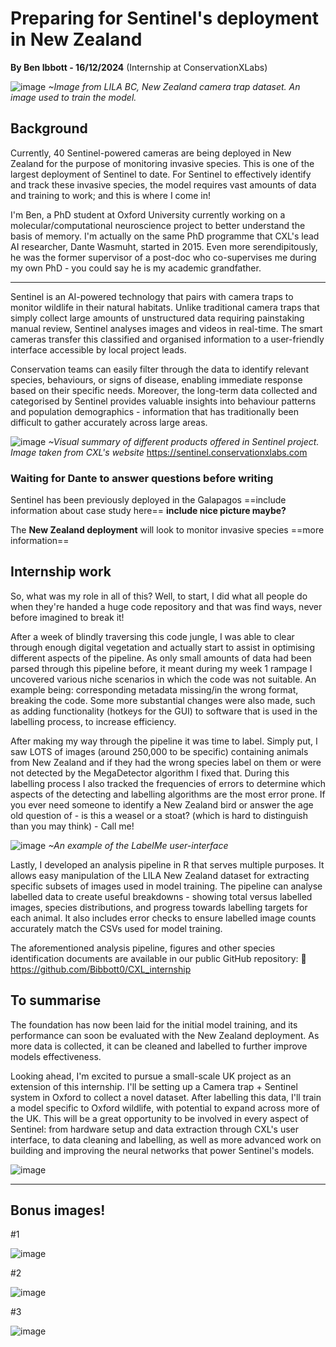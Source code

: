 # Preparing for Sentinel's deployment in New Zealand

**By Ben Ibbott - 16/12/2024**
(Internship at ConservationXLabs)

![image](https://github.com/user-attachments/assets/39733f72-1050-4e9d-b896-4a66ee26ff80)
*~Image from LILA BC, New Zealand camera trap dataset. An image used to train the model.*

## Background
Currently, 40 Sentinel-powered cameras are being deployed in New Zealand for the purpose of monitoring invasive species. This is one of the largest deployment of Sentinel to date. For Sentinel to effectively identify and track these invasive species, the model requires vast amounts of data and training to work; and this is where I come in!

I'm Ben, a PhD student at Oxford University currently working on a molecular/computational neuroscience project to better understand the basis of memory. I'm actually on the same PhD programme that CXL's lead AI researcher, Dante Wasmuht, started in 2015. Even more serendipitously, he was the former supervisor of a post-doc who co-supervises me during my own PhD - you could say he is my academic grandfather.

---

Sentinel is an AI-powered technology that pairs with camera traps to monitor wildlife in their natural habitats. Unlike traditional camera traps that simply collect large amounts of unstructured data requiring painstaking manual review, Sentinel analyses images and videos in real-time. The smart cameras transfer this classified and organised information to a user-friendly interface accessible by local project leads.

Conservation teams can easily filter through the data to identify relevant species, behaviours, or signs of disease, enabling immediate response based on their specific needs. Moreover, the long-term data collected and categorised by Sentinel provides valuable insights into behaviour patterns and population demographics - information that has traditionally been difficult to gather accurately across large areas.

![image](https://github.com/user-attachments/assets/e57287cc-aa18-472c-9f05-b7f855362d18)
*~Visual summary of different products offered in Sentinel project. Image taken from CXL's website*
	https://sentinel.conservationxlabs.com

### Waiting for Dante to answer questions before writing 
Sentinel has been previously deployed in the Galapagos 
==include information about case study here==
**include nice picture maybe?**

The **New Zealand deployment** will look to monitor invasive species 
==more information==

## Internship work
So, what was my role in all of this? Well, to start, I did what all people do when they're handed a huge code repository and that was find ways, never before imagined to break it! 

After a week of blindly traversing this code jungle, I was able to clear through enough digital vegetation and actually start to assist in optimising different aspects of the pipeline. As only small amounts of data had been parsed through this pipeline before, it meant during my week 1 rampage I uncovered various niche scenarios in which the code was not suitable. An example being: corresponding metadata missing/in the wrong format, breaking the code. Some more substantial changes were also made, such as adding functionality (hotkeys for the GUI) to software that is used in the labelling process, to increase efficiency.

After making my way through the pipeline it was time to label. Simply put, I saw LOTS  of images (around 250,000 to be specific) containing animals from New Zealand and if they had the wrong species label on them or were not detected by the MegaDetector algorithm I fixed that. During this labelling process I also tracked the frequencies of errors to determine which aspects of the detecting and labelling algorithms are the most error prone.
If you ever need someone to identify a New Zealand bird or answer the age old question of - is this a weasel or a stoat? (which is hard to distinguish than you may think) - Call me!

![image](https://github.com/user-attachments/assets/14003ea1-4a29-4b3d-bd49-3ad3dcb8a69a)
*~An example of the LabelMe user-interface*

Lastly, I developed an analysis pipeline in R that serves multiple purposes. It allows easy manipulation of the LILA New Zealand dataset for extracting specific subsets of images used in model training. The pipeline can analyse labelled data to create useful breakdowns - showing total versus labelled images, species distributions, and progress towards labelling targets for each animal. It also includes error checks to ensure labelled image counts accurately match the CSVs used for model training.

The aforementioned analysis pipeline, figures and other species identification documents are available in our public GitHub repository: 🔗 https://github.com/Bibbott0/CXL_internship

## To summarise
The foundation has now been laid for the initial model training, and its performance can soon be evaluated with the New Zealand deployment. As more data is collected, it can be cleaned and labelled to further improve models effectiveness.

Looking ahead, I'm excited to pursue a small-scale UK project as an extension of this internship. I'll be setting up a Camera trap + Sentinel system in Oxford to collect a novel dataset. After labelling this data, I'll train a model specific to Oxford wildlife, with potential to expand across more of the UK. This will be a great opportunity to be involved in every aspect of Sentinel: from hardware setup and data extraction through CXL's user interface, to data cleaning and labelling, as well as more advanced work on building and improving the neural networks that power Sentinel's models.

![image](https://github.com/user-attachments/assets/7aa76ee7-12d0-4aef-aa7b-771e7fd42d81)

---

## Bonus images!
#1

![image](https://github.com/user-attachments/assets/e554e993-8730-4845-94ac-7111d2143763)

#2 

![image](https://github.com/user-attachments/assets/9bebc811-bf81-4730-8fc5-bece5a761a6e)

#3 

![image](https://github.com/user-attachments/assets/613f81f0-d2c5-4b0e-b08f-edeb1b966e1b)





